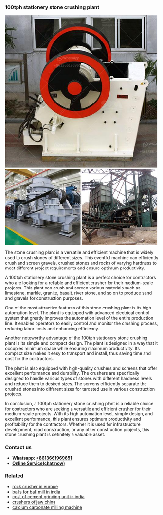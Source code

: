<h3>100tph stationery stone crushing plant</h3><img src='1706767763.jpg' alt=''><p>The stone crushing plant is a versatile and efficient machine that is widely used to crush stones of different sizes. This eventful machine can efficiently crush and screen gravels, crushed stones and rocks of varying hardness to meet different project requirements and ensure optimum productivity. </p><p>A 100tph stationery stone crushing plant is a perfect choice for contractors who are looking for a reliable and efficient crusher for their medium-scale projects. This plant can crush and screen various materials such as limestone, marble, granite, basalt, river stone, and so on to produce sand and gravels for construction purposes. </p><p>One of the most attractive features of this stone crushing plant is its high automation level. The plant is equipped with advanced electrical control system that greatly improves the automation level of the entire production line. It enables operators to easily control and monitor the crushing process, reducing labor costs and enhancing efficiency. </p><p>Another noteworthy advantage of the 100tph stationery stone crushing plant is its simple and compact design. The plant is designed in a way that it occupies minimum space while ensuring maximum productivity. Its compact size makes it easy to transport and install, thus saving time and cost for the contractors. </p><p>The plant is also equipped with high-quality crushers and screens that offer excellent performance and durability. The crushers are specifically designed to handle various types of stones with different hardness levels and reduce them to desired sizes. The screens efficiently separate the crushed stones into different sizes for targeted use in various construction projects. </p><p>In conclusion, a 100tph stationery stone crushing plant is a reliable choice for contractors who are seeking a versatile and efficient crusher for their medium-scale projects. With its high automation level, simple design, and excellent performance, this plant ensures optimum productivity and profitability for the contractors. Whether it is used for infrastructure development, road construction, or any other construction projects, this stone crushing plant is definitely a valuable asset.</p><h3>Contact us</h3><ul><li><strong>Whatsapp:&nbsp;<a href="https://wa.me/8613661969651">+8613661969651</a></strong></li><li><a href="https://swt.shibang-china.com/?git&amp;zhl&amp;100tph stationery stone crushing plant"><strong>Online Service(chat now)</strong></a></li></ul><h3>Related</h3><ul><li><a href='rock crusher in europe.md'>rock crusher in europe</a></li><li><a href='balls for ball mill in india.md'>balls for ball mill in india</a></li><li><a href='cost of cement grinding unit in india.md'>cost of cement grinding unit in india</a></li><li><a href='crushers of jaw china.md'>crushers of jaw china</a></li><li><a href='calcium carbonate milling machine.md'>calcium carbonate milling machine</a></li></ul>